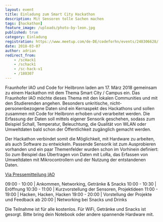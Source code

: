 ```yaml
---
layout: event
title: Einladung zum Smart City Hackathon 
description: Mit Sensoren tolle Sachen machen
tags: [hackathon]
feature_image: /uploads/photo-by-leon.jpg
published: true
category: Einladung
registration: https://www.meetup.com/de-DE/codeforhn/events/248306628/
date: 2018-03-07
author: adrian
redirect_from:
    - /scHack1
    - /schack1
    - /sc-hack-v1
    - /180307
---
```


Fraunhofer IAO und Code for Heilbronn laden am 17. März 2018 gemeinsam 
zu einem Hackathon mit dem Thema Smart City / Campus ein. Das Fraunhofer 
IAO möchte dieses Thema mit den lokalen Communities und mit den Studierenden angehen.
Besonders unkritische, nicht-personenbezogene Daten sind ein Kernaspekt 
des Hackathons und sollen zusammen mit Code for Heilbronn erhoben und 
verarbeitet werden. Die Erfassung der Daten soll mittels eigener Sensorik 
geschehen, sodass zum Beispiel Schall, Temperatur, Beleuchtung, die Qualität 
von WLAN oder Umweltdaten bald schon der Öffentlichkeit zugänglich gemacht werden.

Der Hackathon verbindet somit die Möglichkeit, mit Hardware zu arbeiten, 
als auch Software zu entwickeln. Passende Sensorik ist zum Ausprobieren 
vorhanden und ein paar Themenfelder wurden schon im Vorhinein definiert: 
So zum Beispiel das Übertragen von Daten mit LoRa, das Erfassen von 
Umweltdaten mit Mikrocontrollern und der Nutzung der entstandenen Daten.

[Via Pressemitteilung IAO](https://www.iao.fraunhofer.de/lang-de/presse-und-medien/aktuelles/1989-fraunhofer-iao-macht-bildungscampus-in-heilbronn-smart.html)

09:00 - 10:00 | Ankommen, Networking, Getränke & Snacks
10:00 - 10:30 | Eröffnung
10:30 - 11:00 | Kurzvorstellung der Sensoren, Projektideen
11:00 - 19:00 | Hacken, Hacken, Hacken
19:00 - 20:00 | Vorstellung der Projekte und Feedback
ab 20:00      | Networking bei Snacks und Drinks

Die Teilnahme ist für alle kostenlos. Für WiFi, Getränke und Snacks ist gesorgt. 
Bitte bring dein Notebook oder andere spannende Hardware mit.

